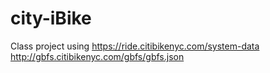 # city-iBike

Class project using https://ride.citibikenyc.com/system-data
http://gbfs.citibikenyc.com/gbfs/gbfs.json

